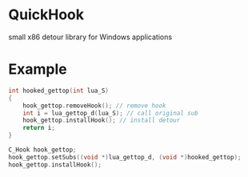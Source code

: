 # QuickHook
small x86 detour library for Windows applications

# Example
```c++
int hooked_gettop(int lua_S)
{
	hook_gettop.removeHook(); // remove hook
	int i = lua_gettop_d(lua_S); // call original sub
	hook_gettop.installHook(); // install detour
	return i;
}

C_Hook hook_gettop;
hook_gettop.setSubs((void *)lua_gettop_d, (void *)hooked_gettop);
hook_gettop.installHook();
```
